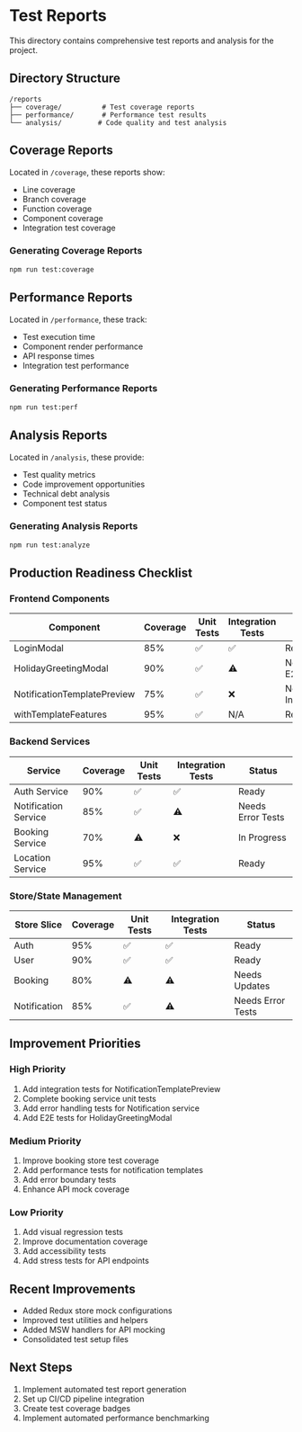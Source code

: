 # Test Reports

This directory contains comprehensive test reports and analysis for the project.

## Directory Structure

```
/reports
├── coverage/          # Test coverage reports
├── performance/       # Performance test results
└── analysis/         # Code quality and test analysis
```

## Coverage Reports

Located in `/coverage`, these reports show:
- Line coverage
- Branch coverage
- Function coverage
- Component coverage
- Integration test coverage

### Generating Coverage Reports
```bash
npm run test:coverage
```

## Performance Reports

Located in `/performance`, these track:
- Test execution time
- Component render performance
- API response times
- Integration test performance

### Generating Performance Reports
```bash
npm run test:perf
```

## Analysis Reports

Located in `/analysis`, these provide:
- Test quality metrics
- Code improvement opportunities
- Technical debt analysis
- Component test status

### Generating Analysis Reports
```bash
npm run test:analyze
```

## Production Readiness Checklist

### Frontend Components
| Component | Coverage | Unit Tests | Integration Tests | Status |
|-----------|----------|------------|-------------------|---------|
| LoginModal | 85% | ✅ | ✅ | Ready |
| HolidayGreetingModal | 90% | ✅ | ⚠️ | Needs E2E |
| NotificationTemplatePreview | 75% | ✅ | ❌ | Needs Integration |
| withTemplateFeatures | 95% | ✅ | N/A | Ready |

### Backend Services
| Service | Coverage | Unit Tests | Integration Tests | Status |
|---------|----------|------------|-------------------|---------|
| Auth Service | 90% | ✅ | ✅ | Ready |
| Notification Service | 85% | ✅ | ⚠️ | Needs Error Tests |
| Booking Service | 70% | ⚠️ | ❌ | In Progress |
| Location Service | 95% | ✅ | ✅ | Ready |

### Store/State Management
| Store Slice | Coverage | Unit Tests | Integration Tests | Status |
|-------------|----------|------------|-------------------|---------|
| Auth | 95% | ✅ | ✅ | Ready |
| User | 90% | ✅ | ✅ | Ready |
| Booking | 80% | ⚠️ | ⚠️ | Needs Updates |
| Notification | 85% | ✅ | ⚠️ | Needs Error Tests |

## Improvement Priorities

### High Priority
1. Add integration tests for NotificationTemplatePreview
2. Complete booking service unit tests
3. Add error handling tests for Notification service
4. Add E2E tests for HolidayGreetingModal

### Medium Priority
1. Improve booking store test coverage
2. Add performance tests for notification templates
3. Add error boundary tests
4. Enhance API mock coverage

### Low Priority
1. Add visual regression tests
2. Improve documentation coverage
3. Add accessibility tests
4. Add stress tests for API endpoints

## Recent Improvements
- Added Redux store mock configurations
- Improved test utilities and helpers
- Added MSW handlers for API mocking
- Consolidated test setup files

## Next Steps
1. Implement automated test report generation
2. Set up CI/CD pipeline integration
3. Create test coverage badges
4. Implement automated performance benchmarking 